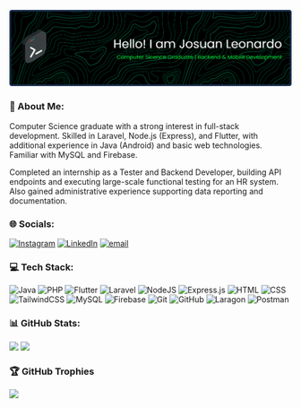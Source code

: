 ![Header](assets/github-header-banner.png)

### 💫 About Me:
Computer Science graduate with a strong interest in full-stack development. Skilled in Laravel, Node.js (Express), and Flutter, with additional experience in Java (Android) and basic web technologies. Familiar with MySQL and Firebase.

Completed an internship as a Tester and Backend Developer, building API endpoints and executing large-scale functional testing for an HR system. Also gained administrative experience supporting data reporting and documentation.


### 🌐 Socials:
[![Instagram](https://img.shields.io/badge/Instagram-%23E4405F.svg?logo=Instagram&logoColor=white)](https://instagram.com/josuanleo) [![LinkedIn](https://img.shields.io/badge/LinkedIn-%230077B5.svg?logo=linkedin&logoColor=white)](https://linkedin.com/in/josuan-leonardo-0b76a2206) [![email](https://img.shields.io/badge/Email-D14836?logo=gmail&logoColor=white)](mailto:leonardojosuan@gmail.com) 

### 💻 Tech Stack:
![Java](https://img.shields.io/badge/java-%23ED8B00.svg?style=for-the-badge&logo=openjdk&logoColor=white) ![PHP](https://img.shields.io/badge/PHP-777BB4?style=for-the-badge&logo=php&logoColor=white) ![Flutter](https://img.shields.io/badge/Flutter-%2302569B.svg?style=for-the-badge&logo=Flutter&logoColor=white) ![Laravel](https://img.shields.io/badge/Laravel-FF2D20?style=for-the-badge&logo=laravel&logoColor=white) ![NodeJS](https://img.shields.io/badge/Node%20js-339933?style=for-the-badge&logo=nodedotjs&logoColor=white) ![Express.js](https://img.shields.io/badge/Express%20js-000000?style=for-the-badge&logo=express&logoColor=white) ![HTML](https://img.shields.io/badge/HTML5-E34F26?style=for-the-badge&logo=html5&logoColor=white) ![CSS](https://img.shields.io/badge/CSS3-1572B6?style=for-the-badge&logo=css3&logoColor=white) ![TailwindCSS](https://img.shields.io/badge/Tailwind_CSS-38B2AC?style=for-the-badge&logo=tailwind-css&logoColor=white) ![MySQL](https://img.shields.io/badge/MySQL-005C84?style=for-the-badge&logo=mysql&logoColor=white) ![Firebase](https://img.shields.io/badge/firebase-ffca28?style=for-the-badge&logo=firebase&logoColor=black) ![Git](https://img.shields.io/badge/GIT-E44C30?style=for-the-badge&logo=git&logoColor=white) ![GitHub](https://img.shields.io/badge/github-%23121011.svg?style=for-the-badge&logo=github&logoColor=white) ![Laragon](https://img.shields.io/badge/Laragon-0E83CD?style=for-the-badge&logo=Laragon&logoColor=white) ![Postman](https://img.shields.io/badge/Postman-FF6C37?style=for-the-badge&logo=Postman&logoColor=white) 

### 📊 GitHub Stats:
<!-- ![](https://github-readme-stats.vercel.app/api?username=josleonardo&theme=aura&hide_border=false&include_all_commits=true&count_private=false)<br/> -->
![](https://nirzak-streak-stats.vercel.app/?user=josleonardo&theme=aura&hide_border=false) ![](https://github-readme-stats.vercel.app/api/top-langs/?username=josleonardo&theme=aura&hide_border=false&include_all_commits=true&count_private=false&layout=compact&card_width=320)

### 🏆 GitHub Trophies
![](https://github-profile-trophy.vercel.app/?username=josleonardo&theme=aura&no-frame=false&no-bg=true&margin-w=4)

